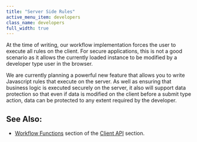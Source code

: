 ```yaml
---
title: "Server Side Rules"
active_menu_item: developers
class_name: developers
full_width: true
---
```



At the time of writing, our workflow implementation forces the user to execute all rules on the client. For secure applications, this is not a good scenario as it allows the currently loaded instance to be modified by a developer type user in the browser.

We are currently planning a powerful new feature that allows you to write Javascript rules that execute on the server. As well as ensuring that business logic is executed securely on the server, it also will support data protection so that even if data is modified on the client before a submit type action, data can be protected to any extent required by the developer.

## See Also:

 - [Workflow Functions](../../../scripting-apis/client-api/workflow-functions/) section of the [Client API](../../../scripting-apis/client-api/) section.

